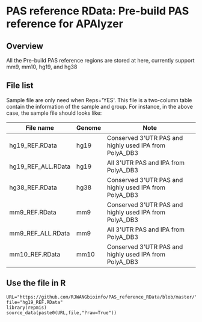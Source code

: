 # PAS reference RData: Pre-build PAS reference for APAlyzer

## Overview
All the Pre-build PAS reference regions are stored at here, currently support mm9, mm10, hg19, and hg38

## File list
Sample file are only need when Reps='YES'. This file is a two-column table contain the information of the sample and group. For instance, in the above case, the sample file should looks like:

| File name | Genome | Note |
| --- | --- | --- |
| hg19_REF.RData | hg19 | Conserved 3'UTR PAS and highly used IPA from PolyA_DB3 |
| hg19_REF_ALL.RData | hg19 | All 3'UTR PAS and IPA from PolyA_DB3 |
| hg38_REF.RData | hg38 | Conserved 3'UTR PAS and highly used IPA from PolyA_DB3 |
| mm9_REF.RData | mm9 | Conserved 3'UTR PAS and highly used IPA from PolyA_DB3 |
| mm9_REF_ALL.RData | mm9 | All 3'UTR PAS and IPA from PolyA_DB3 |
| mm10_REF.RData | mm10 | Conserved 3'UTR PAS and highly used IPA from PolyA_DB3 |

## Use the file in R
```
URL="https://github.com/RJWANGbioinfo/PAS_reference_RData/blob/master/"
file="hg19_REF.RData"
library(repmis)
source_data(paste0(URL,file,"?raw=True"))
```